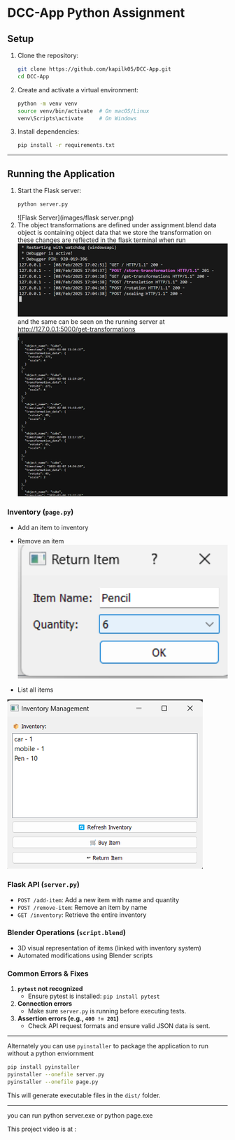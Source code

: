 # DCC-App Python Assignment


## Setup

1. Clone the repository:
   ```sh
   git clone https://github.com/kapilk05/DCC-App.git
   cd DCC-App
   ```
2. Create and activate a virtual environment:
   ```sh
   python -m venv venv
   source venv/bin/activate  # On macOS/Linux
   venv\Scripts\activate     # On Windows
   ```
3. Install dependencies:
   ```sh
   pip install -r requirements.txt
   ```

---

## Running the Application

1. Start the Flask server:
   ```sh
   python server.py
   ```
   ![Flask Server](images/flask server.png)
2. The object transformations are defined under assignment.blend
   data object is containing object data that we store the transformation on 
   these changes are reflected in the flask terminal when run
   <img src="images/transformations from blender.png" alt="Flask Server Showing Transformations" width="600">
   and the same can be seen on the running server at http://127.0.0.1:5000/get-transformations
   <img src="images/flask server showing transformations.png" alt="Flask Server Showing Transformations" width="600">



### Inventory  (`page.py`)
- Add an item to inventory
- Remove an item
  <img src="images/return button.png" alt="Flask Server Showing Transformations" width="600">


- List all items

![Inventory](images/inventory.png)

### Flask API (`server.py`)
- `POST /add-item`: Add a new item with name and quantity
- `POST /remove-item`: Remove an item by name
- `GET /inventory`: Retrieve the entire inventory

### Blender Operations (`script.blend`)
- 3D visual representation of items (linked with inventory system)
- Automated modifications using Blender scripts


### Common Errors & Fixes
1. **`pytest` not recognized**
   - Ensure pytest is installed: `pip install pytest`
2. **Connection errors**
   - Make sure `server.py` is running before executing tests.
3. **Assertion errors (e.g., `400 != 201`)**
   - Check API request formats and ensure valid JSON data is sent.

---
Alternately you can use `pyinstaller` to package the application to run without a python enviornment

```sh
pip install pyinstaller
pyinstaller --onefile server.py
pyinstaller --onefile page.py
```

This will generate executable files in the `dist/` folder.

---

you can run python server.exe or python page.exe


This project video is at : 

